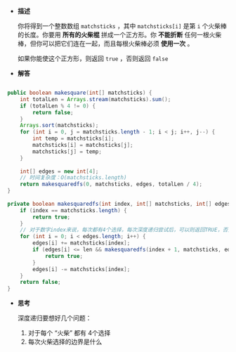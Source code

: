 
-  **描述**

	你将得到一个整数数组 `matchsticks` ，其中 `matchsticks[i]` 是第 `i` 个火柴棒的长度。你要用 **所有的火柴棍** 拼成一个正方形。你 **不能折断** 任何一根火柴棒，但你可以把它们连在一起，而且每根火柴棒必须 **使用一次** 。
	
	如果你能使这个正方形，则返回 `true` ，否则返回 `false`


-  **解答**

```java

public boolean makesquare(int[] matchsticks) {  
    int totalLen = Arrays.stream(matchsticks).sum();  
    if (totalLen % 4 != 0) {  
        return false;  
    }  
    Arrays.sort(matchsticks);  
    for (int i = 0, j = matchsticks.length - 1; i < j; i++, j--) {  
        int temp = matchsticks[i];  
        matchsticks[i] = matchsticks[j];  
        matchsticks[j] = temp;  
    }  
  
    int[] edges = new int[4];  
    // 时间复杂度：O(matchsticks.length)  
    return makesquaredfs(0, matchsticks, edges, totalLen / 4);  
}  
  
private boolean makesquaredfs(int index, int[] matchsticks, int[] edges, int len) {  
    if (index == matchsticks.length) {  
        return true;  
    }  
    // 对于数字index来说，每次都有4个选择，每次深度递归尝试后，可以则返回TRUE，否则返回FALSE，  
    for (int i = 0; i < edges.length; i++) {  
        edges[i] += matchsticks[index];  
        if (edges[i] <= len && makesquaredfs(index + 1, matchsticks, edges, len)) {  
            return true;  
        }  
        edges[i] -= matchsticks[index];  
    }  
    return false;  
}

```

-  **思考**

	深度递归要想好几个问题：
	1.  对于每个 “火柴” 都有 4个选择
	2.  每次火柴选择的边界是什么

